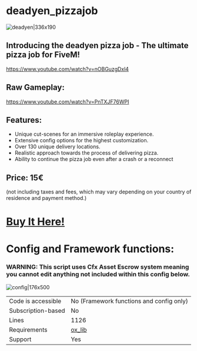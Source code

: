 # deadyen_pizzajob

![deadyen|336x190](https://forum-cfx-re.akamaized.net/original/5X/9/d/5/5/9d55d9ffdc175b0a4aea3410d84221c216eb1cfe.gif)

## Introducing the deadyen pizza job - The ultimate pizza job for FiveM!
https://www.youtube.com/watch?v=nOBGuzgDxl4

## Raw Gameplay:
https://www.youtube.com/watch?v=PnTXJF76WPI

## Features:
* Unique cut-scenes for an immersive roleplay experience.
* Extensive config options for the highest customization.
* Over 130 unique delivery locations.
* Realistic approach towards the process of delivering pizza.
* Ability to continue the pizza job even after a crash or a reconnect

## Price: 15€
(not including taxes and fees, which may vary depending on your country of residence and payment method.)
# [Buy It Here!](https://deadyen.tebex.io/package/6347786)

# Config and Framework functions:
### WARNING: This script uses Cfx Asset Escrow system meaning you cannot edit anything not included within this config below.
![config|176x500](https://forum-cfx-re.akamaized.net/original/5X/6/8/f/0/68f0aacdcf888732afd7b2b67e5a530f31b059ee.png)





|                                         |                                |
|-------------------------------------|----------------------------|
| Code is accessible       | No (Framework functions and config only)               |
| Subscription-based      |No                 |
| Lines   | 1126 |
| Requirements                | [ox_lib](https://github.com/overextended/ox_lib)|
| Support                           | Yes                 |
